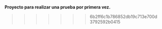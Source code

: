 **Proyecto para realizar una prueba por primera vez.**

>>>>>>> 6b2ff6c1b786852db19c713e700d3792592b0415
